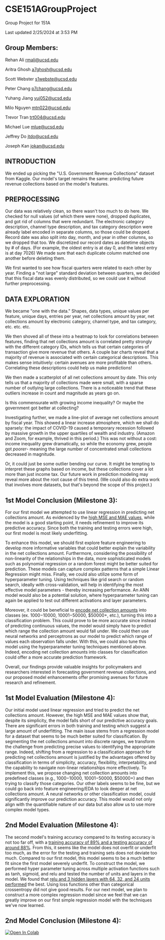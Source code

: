 # CSE151AGroupProject

Group Project for 151A

Last updated 2/25/2024 at 3:53 PM

## Group Members:

Rehan Ali <rmali@ucsd.edu>

Aritra Ghosh <a7ghosh@ucsd.edu>

Scott Webster <s1webste@ucsd.edu>

Peter Chang <p7chang@ucsd.edu>

Yuhang Jiang <yuj052@ucsd.edu>

Milo Nguyen <mtn022@ucsd.edu>

Trevor Tran <trt004@ucsd.edu>

Michael Lue <mlue@ucsd.edu>

Jeffrey Do <jtdo@ucsd.edu>

Joseph Kan <jokan@ucsd.edu>

## INTRODUCTION

We ended up picking the "U.S. Government Revenue Collections" dataset from
Kaggle. Our model's target remains the same: predicting future revenue
collections based on the model's features.

## PREPROCESSING

Our data was relatively clean, so there wasn't too much to do here.
We checked for null values (of which there were none), dropped duplicates,
and got rid of columns that were redundant. The electronic category
description, channel type description, and tax category description were
already label encoded in separate columns, so those could be dropped.
Record date was also split into day, month, and year in other columns, so we
dropped that too. We discretized our record dates as datetime objects by # of days.
(For example, the oldest entry is at day 0, and the latest entry is at day 7026)
We made sure that each duplicate column matched one another before deleting them.

We first wanted to see how fiscal quarters were related to each other by year.
Finding a "not large" standard deviation between quarters, we decided that this
fiscal data was evenly distributed, so we could use it without further preprocessing.

## DATA EXPLORATION

We became "one with the data." Shapes, data types, unique values per feature, unique days,
entries per year, net collections amount by year, net collections amount by electronic
category, channel type, and tax category, etc. etc. etc.

We then shoved all of these into a heatmap to look for correlations between features, finding
that net collections amount is correlated pretty strongly with the different category IDs,
which tells us that certain categories of transaction give more revenue that others. A couple
bar charts reveal that a majority of revenue is associated with certain categorical descriptions.
This makes sense intuitively: certain avenues are more profitable than others.
Correlating these descriptions could help us make predictions!

We then made a scatterplot of all net collections amount by date. This only tells us that a majority
of collections made were small, with a sparse number of outlying large collections. There is a noticeable
trend that these outliers increase in count and magnitude as years go on.

Is this commensurate with growing income inequality? Or maybe the government got better at collecting?

Investigating further, we made a line-plot of average net collections amount by fiscal year. This showed a linear increase
atmosphere, which we shall do sparsely: the impact of COVID-19 caused a temporary recession followed by massive growth in the upper
quartiles of wealth and industry. (Amazon and Zoom, for example, thrived in this period.) This was not without a cost: income
inequality grew dramatically, so while the economy grew, people got _poorer_- meaning the large number of concentrated small collections
decreased in magnitude.

Or, it could just be some outlier bending our curve. It might be tempting to interpret these graphs based on income, but these collections
cover a lot more than just income tax. Our future work in prediction modeling may reveal more about the root cause of this trend.
(We could also do extra work that involves more datasets, but that's beyond the scope of this project.)

## 1st Model Conclusion (Milestone 3):

For our first model we attempted to use linear regression in predicting net collections amount. As evidenced by the [high MSE and MAE values](https://colab.research.google.com/github/rayfin-ucsd/CSE151AGroupProject/blob/main/milestone_3.ipynb#scrollTo=xuHT7N0lsQrp), while the model is a good starting point, it needs refinement to improve its predictive accuracy. Since both the training and testing errors were high, our first model is most likely underfitting.

To enhance this model, we should first explore feature engineering to develop more informative variables that could better explain the variability in the net collections amount. Furthermore, considering the possibility of non-linearity of the relationships in the data, more sophisticated models such as polynomial regression or a random forest might be better suited for prediction. These models can capture complex patterns that a simple Linear Regression might miss. Finally, we could also utilize some form of hyperparameter tuning. Using techniques like grid search or random search, ideally with cross-validation, will help in identifying the most effective model parameters - thereby increasing performance. An ANN model would also be a potential solution, where hyperparameter tuning can again be applied to test out different activations and layer parameters.

Moreover, it could be beneficial to [encode net collection amounts](https://colab.research.google.com/github/rayfin-ucsd/CSE151AGroupProject/blob/main/milestone_3.ipynb#scrollTo=72b9b09d) into classes (ex. $1000-$10000, $10001-$50000, $50000+, etc.), turning this into a classification problem. This could prove to be more accurate since instead of predicting continuous values, the model would simply have to predict which range the collection amount would fall under. We could then use neural networks and perceptrons as our model to predict which range of values each observation falls under. With this, we could also tune this model using the hyperparameter tuning techniques mentioned above. Indeed, encoding net collection amounts into classes for classification could offer a more accurate prediction framework.

Overall, our findings provide valuable insights for policymakers and researchers interested in forecasting government revenue collections, and our proposed model enhancements offer promising avenues for future research and refinement.

## 1st Model Evaluation (Milestone 4):

Our initial model used linear regression and tried to predict the net collections amount. However, the high MSE and MAE values show that, despite its simplicity, the model falls short of our predictive accuracy goals. There are significant errors in both training and testing which suggest a large amount of underfitting. The main issue stems from a regression model for a dataset that seems to be much better suited for classification. By segmenting the net collections amount into discrete ranges, we transform the challenge from predicting precise values to identifying the appropriate range. Indeed, shifting from a regression to a classification approach for predicting net collections amount is justified by the advantages offered by classification in terms of simplicity, accuracy, flexibility, interpetability, and the capability to navigate non-linear relationships more effectively. To implement this, we propose changing net collection amounts into predefined classes (e.g., $1000-$10000, $10001-$50000, $50000+) and then trying to classify those categories. Our other labels seems to be fine, but we could go back into feature engineering/EDA to look deeper at net collections amount. A neural networks or other classification model, could significantly improve our prediction accuracy. This model would not only align with the quantifiable nature of our data but also allow us to use more complex model types.

## 2nd Model Evaluation (Milestone 4):

The second model's training accuracy compared to its testing accuracy is not too far off, with a [training accuracy of 89% and a testing accuracy of around 88%](https://colab.research.google.com/github/rayfin-ucsd/CSE151AGroupProject/blob/main/milestone_3.ipynb#scrollTo=c2c9e760). From this, it seems like the model does not overfit or underfit too much, as the error for the testing and training sets does not deviate too much. Compared to our first model, this model seems to be a much better fit since the first model severely underfit. To construct the model, we performed hyper parameter tuning across multiple activation functions such as tanh, sigmoid, and relu and tested the number of units and layers in the model. We found that [relu and 3 hidden layers with 64, 32, and 24 units performed](https://colab.research.google.com/github/rayfin-ucsd/CSE151AGroupProject/blob/main/milestone_3.ipynb#scrollTo=91f73695) the best. Using loss functions other than categorical crossentropy did not give good results. For our next model, we plan to construct a more complex regression model since we feel that we can greatly improve on our first simple regression model with the techniques we've now learned.

## 2nd Model Conclusion (Milestone 4):

<a target="_blank" href="https://colab.research.google.com/github/rayfin-ucsd/CSE151AGroupProject/blob/main/milestone_3.ipynb">
  <img src="https://colab.research.google.com/assets/colab-badge.svg" alt="Open In Colab"/>
</a>
